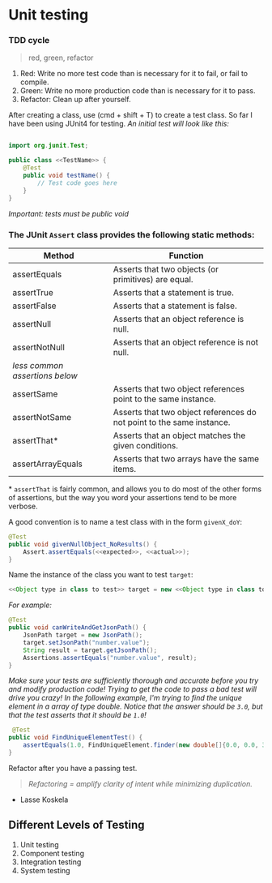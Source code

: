 # Unit testing

### TDD cycle

> red, green, refactor

1. Red: Write no more test code than is necessary for it to fail, or fail to compile.
1. Green: Write no more production code than is necessary for it to pass.
1. Refactor: Clean up after yourself.

After creating a class, use (cmd + shift + T) to create a test class. So far I have been using JUnit4 for testing.
*An initial test will look like this:*
```java

import org.junit.Test;

public class <<TestName>> {
    @Test
    public void testName() {
        // Test code goes here
    }
}
```

*Important: tests must be public void*

### The JUnit `Assert` class provides the following static methods:

| Method            | Function                                                              |
|-------------------|-----------------------------------------------------------------------|
| assertEquals      | Asserts that two objects (or primitives) are equal.                   |
| assertTrue        | Asserts that a statement is true.                                     |
| assertFalse       | Asserts that a statement is false.                                    |
| assertNull        | Asserts that an object reference is null.                             |
| assertNotNull     | Asserts that an object reference is not null.                         |
|  *less common assertions below*                                                           |
| assertSame        | Asserts that two object references point to the same instance.        |
| assertNotSame     | Asserts that two object references do not point to the same instance. |
| assertThat*       | Asserts that an object matches the given conditions.                  |
| assertArrayEquals | Asserts that two arrays have the same items.                          |

\* `assertThat` is fairly common, and allows you to do most of the other forms of assertions, but the way you word your assertions tend to be more verbose.


A good convention is to name a test class with in the form `givenX_doY`:
```java
@Test
public void givenNullObject_NoResults() {
    Assert.assertEquals(<<expected>>, <<actual>>);
}
```

Name the instance of the class you want to test `target`:
```java
<<Object type in class to test>> target = new <<Object type in class to test>>();
```
*For example:*

```java
@Test
public void canWriteAndGetJsonPath() {
    JsonPath target = new JsonPath();
    target.setJsonPath("number.value");
    String result = target.getJsonPath();
    Assertions.assertEquals("number.value", result);
}
```

*Make sure your tests are sufficiently thorough and accurate before you try and modify production code!
Trying to get the code to pass a bad test will drive you crazy!
In the following example, I'm trying to find the unique element in a array of type double. Notice that the answer should be `3.0`, but that the test asserts that it should be `1.0`!*

```java
 @Test
public void FindUniqueElementTest() {
    assertEquals(1.0, FindUniqueElement.finder(new double[]{0.0, 0.0, 3.0, 0.0}), 0.0000000000001 );
}
```
Refactor after you have a passing test.

> *Refactoring = amplify clarity of intent while minimizing duplication.*
  - Lasse Koskela

## Different Levels of Testing
1. Unit testing
2. Component testing
3. Integration testing
4. System testing
